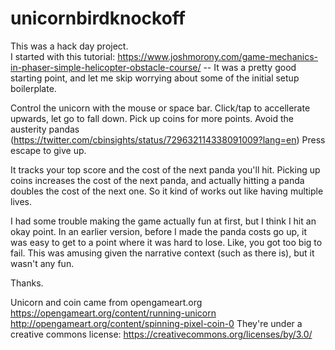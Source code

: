# unicornbirdknockoff
This was a hack day project.  
I started with this tutorial: https://www.joshmorony.com/game-mechanics-in-phaser-simple-helicopter-obstacle-course/ -- It was a pretty good starting point, and let me skip worrying about some of the initial setup boilerplate.

Control the unicorn with the mouse or space bar.  Click/tap to accellerate upwards, let go to fall down.
Pick up coins for more points.
Avoid the austerity pandas (https://twitter.com/cbinsights/status/729632114338091009?lang=en)
Press escape to give up.

It tracks your top score and the cost of the next panda you'll hit.  Picking up coins increases the cost of the next panda, and actually hitting a panda doubles the cost of the next one. So it kind of works out like having multiple lives.

I had some trouble making the game actually fun at first, but I think I hit an okay point.  In an earlier version, before I made the panda costs go up, it was easy to get to a point where it was hard to lose.  Like, you got too big to fail.  This was amusing given the narrative context (such as there is), but it wasn't any fun.

Thanks.

Unicorn and coin came from opengameart.org
https://opengameart.org/content/running-unicorn
http://opengameart.org/content/spinning-pixel-coin-0
They're under a creative commons license: https://creativecommons.org/licenses/by/3.0/

